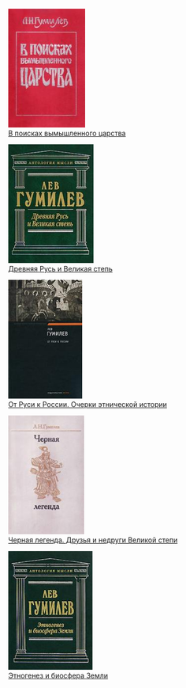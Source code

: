 ![](В%20поисках%20вымышленного%20царства.jpg)  
[В поисках вымышленного царства](В%20поисках%20вымышленного%20царства.md)

![](Древняя%20Русь%20и%20Великая%20степь.jpg)  
[Древняя Русь и Великая степь](Древняя%20Русь%20и%20Великая%20степь.md)

![](От%20Руси%20к%20России.%20Очерки%20этнической%20истории.jpg)  
[От Руси к России. Очерки этнической истории](От%20Руси%20к%20России.%20Очерки%20этнической%20истории.md)

![](Черная%20легенда.%20Друзья%20и%20недруги%20Великой%20степи.jpg)  
[Черная легенда. Друзья и недруги Великой степи](Черная%20легенда.%20Друзья%20и%20недруги%20Великой%20степи.md)

![](Этногенез%20и%20биосфера%20Земли.jpg)  
[Этногенез и биосфера Земли](Этногенез%20и%20биосфера%20Земли.md)
